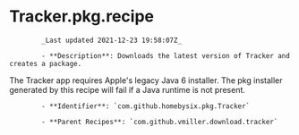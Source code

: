 # Tracker.pkg.recipe

            _Last updated 2021-12-23 19:58:07Z_

            - **Description**: Downloads the latest version of Tracker and creates a package.

The Tracker app requires Apple's legacy Java 6 installer. The pkg installer generated by this recipe will fail if a Java runtime is not present.

            - **Identifier**: `com.github.homebysix.pkg.Tracker`

            - **Parent Recipes**: `com.github.vmiller.download.tracker`